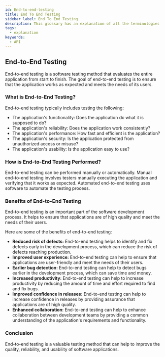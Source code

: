 ```yaml
---
id: End-to-end-testing
title: End To End Testing
sidebar_label: End To End Testing
description: This glossary has an explanation of all the terminologies that beginners find difficult to understand at first glance.
tags:
  - explanation
keywords:
  - API
---
```


## End-to-End Testing

End-to-end testing is a software testing method that evaluates the entire application from start to finish. The goal of end-to-end testing is to ensure that the application works as expected and meets the needs of its users.

### What is End-to-End Testing?

End-to-end testing typically includes testing the following:

- The application's functionality: Does the application do what it is supposed to do?
- The application's reliability: Does the application work consistently?
- The application's performance: How fast and efficient is the application?
- The application's security: Is the application protected from unauthorized access or misuse?
- The application's usability: Is the application easy to use?

### How is End-to-End Testing Performed?

End-to-end testing can be performed manually or automatically. Manual end-to-end testing involves testers manually executing the application and verifying that it works as expected. Automated end-to-end testing uses software to automate the testing process.

### Benefits of End-to-End Testing

End-to-end testing is an important part of the software development process. It helps to ensure that applications are of high quality and meet the needs of their users.

Here are some of the benefits of end-to-end testing:

- **Reduced risk of defects:** End-to-end testing helps to identify and fix defects early in the development process, which can reduce the risk of defects reaching production.
- **Improved user experience:** End-to-end testing can help to ensure that applications are user-friendly and meet the needs of their users.
- **Earlier bug detection:** End-to-end testing can help to detect bugs earlier in the development process, which can save time and money.
- **Increased productivity:** End-to-end testing can help to increase productivity by reducing the amount of time and effort required to find and fix bugs.
- **Improved confidence in releases:** End-to-end testing can help to increase confidence in releases by providing assurance that applications are of high quality.
- **Enhanced collaboration:** End-to-end testing can help to enhance collaboration between development teams by providing a common understanding of the application's requirements and functionality.

### Conclusion

End-to-end testing is a valuable testing method that can help to improve the quality, reliability, and usability of software applications.
